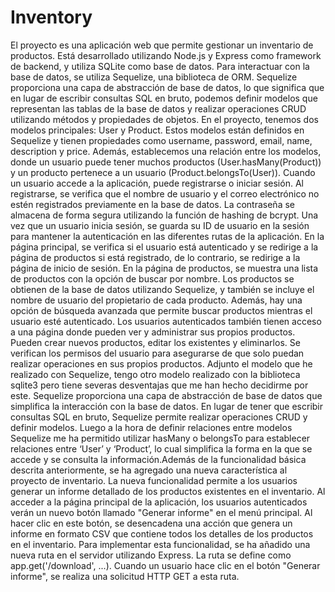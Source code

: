 # Inventory
El proyecto es una aplicación web que permite gestionar un inventario de productos. Está
desarrollado utilizando Node.js y Express como framework de backend, y utiliza SQLite como base
de datos. Para interactuar con la base de datos, se utiliza Sequelize, una biblioteca de ORM.
Sequelize proporciona una capa de abstracción de base de datos, lo que significa que en lugar de
escribir consultas SQL en bruto, podemos definir modelos que representan las tablas de la base de
datos y realizar operaciones CRUD utilizando métodos y propiedades de objetos.
En el proyecto, tenemos dos modelos principales: User y Product. Estos modelos están definidos en
Sequelize y tienen propiedades como username, password, email, name, description y price.
Además, establecemos una relación entre los modelos, donde un usuario puede tener muchos
productos (User.hasMany(Product)) y un producto pertenece a un usuario
(Product.belongsTo(User)).
Cuando un usuario accede a la aplicación, puede registrarse o iniciar sesión. Al registrarse, se
verifica que el nombre de usuario y el correo electrónico no estén registrados previamente en la
base de datos. La contraseña se almacena de forma segura utilizando la función de hashing de
bcrypt.
Una vez que un usuario inicia sesión, se guarda su ID de usuario en la sesión para mantener la
autenticación en las diferentes rutas de la aplicación. En la página principal, se verifica si el usuario
está autenticado y se redirige a la página de productos si está registrado, de lo contrario, se redirige
a la página de inicio de sesión.
En la página de productos, se muestra una lista de productos con la opción de buscar por nombre.
Los productos se obtienen de la base de datos utilizando Sequelize, y también se incluye el nombre
de usuario del propietario de cada producto. Además, hay una opción de búsqueda avanzada que
permite buscar productos mientras el usuario esté autenticado.
Los usuarios autenticados también tienen acceso a una página donde pueden ver y administrar sus
propios productos. Pueden crear nuevos productos, editar los existentes y eliminarlos. Se verifican
los permisos del usuario para asegurarse de que solo puedan realizar operaciones en sus propios
productos.
Adjunto el modelo que he realizado con Sequelize, tengo otro modelo realizado con la biblioteca
sqlite3 pero tiene severas desventajas que me han hecho decidirme por este. Sequelize proporciona
una capa de abstracción de base de datos que simplifica la interacción con la base de datos. En lugar
de tener que escribir consultas SQL en bruto, Sequelize permite realizar operaciones CRUD y
definir modelos. Luego a la hora de definir relaciones entre modelos Sequelize me ha permitido
utilizar hasMany o belongsTo para establecer relaciones entre ‘User’ y ‘Product’, lo cual simplifica
la forma en la que se accede y se consulta la información.Además de la funcionalidad básica descrita anteriormente, se ha agregado una nueva característica al
proyecto de inventario. La nueva funcionalidad permite a los usuarios generar un informe detallado de los
productos existentes en el inventario.
Al acceder a la página principal de la aplicación, los usuarios autenticados verán un nuevo botón llamado
"Generar informe" en el menú principal. Al hacer clic en este botón, se desencadena una acción que genera
un informe en formato CSV que contiene todos los detalles de los productos en el inventario.
Para implementar esta funcionalidad, se ha añadido una nueva ruta en el servidor utilizando Express. La
ruta se define como app.get('/download', ...). Cuando un usuario hace clic en el botón "Generar informe",
se realiza una solicitud HTTP GET a esta ruta.
